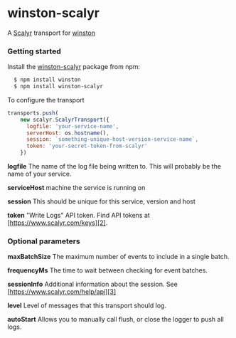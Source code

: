 # winston-scalyr

A [Scalyr][0] transport for [winston][1]

### Getting started

Install the [winston-scalyr](https://www.npmjs.com/package/winston-scalyr) package from npm:

``` bash
  $ npm install winston
  $ npm install winston-scalyr
```

To configure the transport

```javascript
transports.push(
    new scalyr.ScalyrTransport({
      logfile: 'your-service-name',
      serverHost: os.hostname(),
      session: `something-unique-host-version-service-name`,
      token: 'your-secret-token-from-scalyr'
    })
```
**logfile** The name of the log file being written to. This will probably be the name of your service.

**serviceHost** machine the service is running on

**session** This should be unique for this service, version and host

**token** "Write Logs" API token. Find API tokens at [https://www.scalyr.com/keys][2].

### Optional parameters

**maxBatchSize** The maximum number of events to include in a single batch.

**frequencyMs** The time to wait between checking for event batches.

**sessionInfo** Additional information about the session. See [https://www.scalyr.com/help/api][3]

**level** Level of messages that this transport should log.

**autoStart** Allows you to manually call flush, or close the logger to push all logs.

[0]: https://www.scalyr.com
[1]: https://github.com/flatiron/winston
[2]: https://www.scalyr.com/keys
[3]: https://www.scalyr.com/help/api
